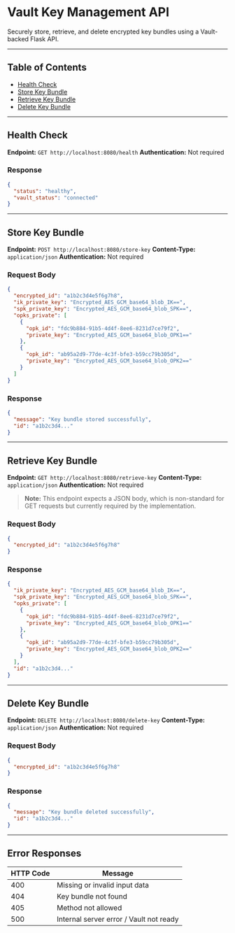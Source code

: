 # Vault Key Management API

Securely store, retrieve, and delete encrypted key bundles using a Vault-backed Flask API.

---

## Table of Contents

* [Health Check](#health-check)
* [Store Key Bundle](#store-key-bundle)
* [Retrieve Key Bundle](#retrieve-key-bundle)
* [Delete Key Bundle](#delete-key-bundle)

---

## Health Check

**Endpoint:** `GET http://localhost:8080/health`
**Authentication:** Not required

### Response

```json
{
  "status": "healthy",
  "vault_status": "connected"
}
```

---

## Store Key Bundle

**Endpoint:** `POST http://localhost:8080/store-key`
**Content-Type:** `application/json`
**Authentication:** Not required

### Request Body

```json
{
  "encrypted_id": "a1b2c3d4e5f6g7h8",
  "ik_private_key": "Encrypted_AES_GCM_base64_blob_IK==",
  "spk_private_key": "Encrypted_AES_GCM_base64_blob_SPK==",
  "opks_private": [
    {
      "opk_id": "fdc9b884-91b5-4d4f-8ee6-8231d7ce79f2",
      "private_key": "Encrypted_AES_GCM_base64_blob_OPK1=="
    },
    {
      "opk_id": "ab95a2d9-77de-4c3f-bfe3-b59cc79b305d",
      "private_key": "Encrypted_AES_GCM_base64_blob_OPK2=="
    }
  ]
}
```

### Response

```json
{
  "message": "Key bundle stored successfully",
  "id": "a1b2c3d4..."
}
```

---

## Retrieve Key Bundle

**Endpoint:** `GET http://localhost:8080/retrieve-key`
**Content-Type:** `application/json`
**Authentication:** Not required

> **Note:** This endpoint expects a JSON body, which is non-standard for GET requests but currently required by the implementation.

### Request Body

```json
{
  "encrypted_id": "a1b2c3d4e5f6g7h8"
}
```

### Response

```json
{
  "ik_private_key": "Encrypted_AES_GCM_base64_blob_IK==",
  "spk_private_key": "Encrypted_AES_GCM_base64_blob_SPK==",
  "opks_private": [
    {
      "opk_id": "fdc9b884-91b5-4d4f-8ee6-8231d7ce79f2",
      "private_key": "Encrypted_AES_GCM_base64_blob_OPK1=="
    },
    {
      "opk_id": "ab95a2d9-77de-4c3f-bfe3-b59cc79b305d",
      "private_key": "Encrypted_AES_GCM_base64_blob_OPK2=="
    }
  ],
  "id": "a1b2c3d4..."
}
```

---

## Delete Key Bundle

**Endpoint:** `DELETE http://localhost:8080/delete-key`
**Content-Type:** `application/json`
**Authentication:** Not required

### Request Body

```json
{
  "encrypted_id": "a1b2c3d4e5f6g7h8"
}
```

### Response

```json
{
  "message": "Key bundle deleted successfully",
  "id": "a1b2c3d4..."
}
```

---

## Error Responses

| HTTP Code | Message                                 |
| --------- | --------------------------------------- |
| 400       | Missing or invalid input data           |
| 404       | Key bundle not found                    |
| 405       | Method not allowed                      |
| 500       | Internal server error / Vault not ready |

